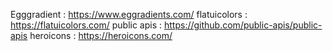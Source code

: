 Egggradient : https://www.eggradients.com/
flatuicolors : https://flatuicolors.com/
public apis : https://github.com/public-apis/public-apis
heroicons : https://heroicons.com/